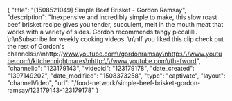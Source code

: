{
    "title": "[1508521049] Simple Beef Brisket - Gordon Ramsay",
    "description": "Inexpensive and incredibly simple to make, this slow roast beef brisket recipe gives you tender, succulent, melt in the mouth meat that works with a variety of sides. Gordon recommends tangy piccalilli. \n\nSubscribe for weekly cooking videos. \n\nIf you liked this clip check out the rest of Gordon's channels:\n\nhttp:\/\/www.youtube.com\/gordonramsay\nhttp:\/\/www.youtube.com\/kitchennightmares\nhttp:\/\/www.youtube.com\/thefword",
    "channelid": "123179143",
    "videoid": "123179178",
    "date_created": "1397149202",
    "date_modified": "1508373258",
    "type": "captivate",
    "layout": "channelVideo",
    "url": "\/food-network\/simple-beef-brisket-gordon-ramsay\/123179143-123179178"
}